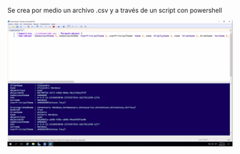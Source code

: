 
Se crea por medio un archivo .csv y a través de un script con powershell

![alt text](image-73.png)